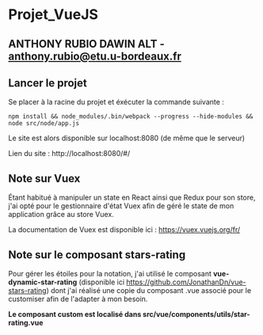 # Projet_VueJS

## ANTHONY RUBIO DAWIN ALT - anthony.rubio@etu.u-bordeaux.fr

## Lancer le projet

Se placer à la racine du projet et éxécuter la commande suivante :

`npm install && node_modules/.bin/webpack --progress --hide-modules && node src/node/app.js`

Le site est alors disponible sur localhost:8080 (de même que le serveur)

Lien du site : http://localhost:8080/#/

## Note sur Vuex

Étant habitué à manipuler un state en React ainsi que Redux pour son store, j'ai opté pour le gestionnaire d'état Vuex afin de géré le state de mon application grâce au store Vuex.

La documentation de Vuex est disponible ici : 
https://vuex.vuejs.org/fr/

## Note sur le composant stars-rating

Pour gérer les étoiles pour la notation, j'ai utilisé le composant **vue-dynamic-star-rating** (disponible ici https://github.com/JonathanDn/vue-stars-rating) dont j'ai réalisé une copie du composant .vue associé pour le customiser afin de l'adapter à mon besoin.

**Le composant custom est localisé dans src/vue/components/utils/star-rating.vue**
